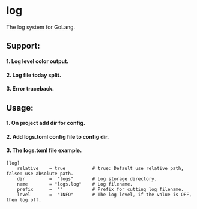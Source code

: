 # log
The log system for GoLang.

## Support:

#### 1. Log level color output. 
#### 2. Log file today split.
#### 3. Error traceback.

## Usage:

#### 1. On project add dir for config.
#### 2. Add logs.toml config file to config dir.
#### 3. The logs.toml file example.

````
[log]
    relative    = true          # true: Default use relative path, false: use absolute path.
    dir         =  "logs"       # Log storage directory.
    name        = "logs.log"    # Log filename.
    prefix      =  ""           # Prefix for cutting log filename.
    level       =  "INFO"       # The log level, if the value is OFF, then log off.
````